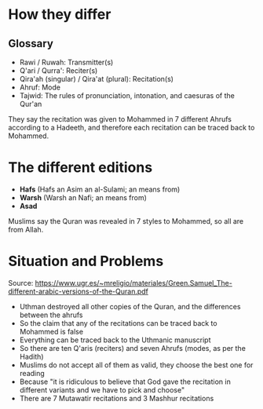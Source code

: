 # How they differ
## Glossary
- Rawi / Ruwah: Transmitter(s)
- Q'ari / Qurra': Reciter(s)
- Qira'ah (singular) / Qira'at (plural): Recitation(s)
- Ahruf: Mode
- Tajwid: The rules of pronunciation, intonation, and caesuras of the Qur'an

They say the recitation was given to Mohammed in 7 different Ahrufs according to a Hadeeth, and therefore each recitation can be traced back to Mohammed.
# The different editions
- **Hafs** (Hafs an Asim an al-Sulami; an means from)
- **Warsh** (Warsh an Nafi; an means from)
- **Asad**

Muslims say the Quran was revealed in 7 styles to Mohammed, so all are from Allah.
# Situation and Problems
Source: https://www.ugr.es/~mreligio/materiales/Green.Samuel_The-different-arabic-versions-of-the-Quran.pdf

- Uthman destroyed all other copies of the Quran, and the differences between the ahrufs
- So the claim that any of the recitations can be traced back to Mohammed is false
- Everything can be traced back to the Uthmanic manuscript
- So there are ten Q'aris (reciters) and seven Ahrufs (modes, as per the Hadith)
- Muslims do not accept all of them as valid, they choose the best one for reading
- Because "it is ridiculous to believe that God gave the recitation in different variants and we have to pick and choose"
- There are 7 Mutawatir recitations and 3 Mashhur recitations